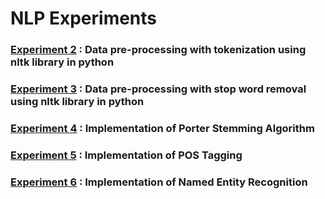 # NLP Experiments 

### [Experiment 2](https://colab.research.google.com/drive/1LsL8O9Ib0DM2RmO8VdnuZ0RhxPb7bccS?usp=sharing) : Data pre-processing with tokenization using nltk library in python

### [Experiment 3](https://colab.research.google.com/drive/1RtAIwnPeajuviq9Xz7mQdGdCxLUIjETA?usp=sharing) : Data pre-processing with stop word removal using nltk library in python

### [Experiment 4](https://colab.research.google.com/drive/1XfKRe9Eo5xbIGfEIwD6i2XuRBHXwdFZd?usp=sharing) : Implementation of Porter Stemming Algorithm

### [Experiment 5](https://colab.research.google.com/drive/10YYHogjTqisWThST4MLOzo8gofbBLo-u?usp=sharing) : Implementation of POS Tagging

### [Experiment 6](https://colab.research.google.com/drive/1ev1l8mKJzncubfnEUB9CPjB38R5GxjMq?usp=sharing) : Implementation of Named Entity Recognition
